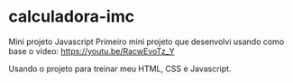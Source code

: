 # calculadora-imc
Mini projeto Javascript
Primeiro mini projeto que desenvolvi usando como base o video: https://youtu.be/RacwEvoTz_Y

Usando o projeto para treinar meu HTML, CSS e Javascript.
